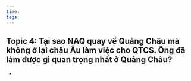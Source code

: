 ```yaml
---
time: 
tags:
---
```

## Topic 4: Tại sao NAQ quay về Quảng Châu mà không ở lại châu Âu làm việc cho QTCS. Ông đã làm được gì quan trọng nhất ở Quảng Châu?
- 